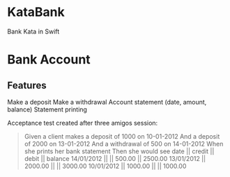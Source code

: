 # KataBank
Bank Kata in Swift

# Bank Account

## Features

Make a deposit
Make a withdrawal
Account statement (date, amount, balance)
Statement printing

Acceptance test created after three amigos session:

> Given a client makes a deposit of 1000 on 10-01-2012
> And a deposit of 2000 on 13-01-2012
> And a withdrawal of 500 on 14-01-2012
> When she prints her bank statement
> Then she would see
> date       || credit   || debit    || balance
> 14/01/2012 ||          || 500.00   || 2500.00
> 13/01/2012 || 2000.00  ||          || 3000.00
> 10/01/2012 || 1000.00  ||          || 1000.00
